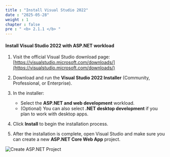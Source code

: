 ```yaml
---
title : "Install Visual Studio 2022"
date : "2025-05-28"
weight : 1
chapter : false
pre : " <b> 2.1.1 </b> "
---
```


#### Install Visual Studio 2022 with **ASP.NET workload**

1. Visit the official Visual Studio download page:  
   [https://visualstudio.microsoft.com/downloads/](https://visualstudio.microsoft.com/downloads/)

2. Download and run the **Visual Studio 2022 Installer** (Community, Professional, or Enterprise).

3. In the installer:
   + Select the **ASP.NET and web development** workload.
   + (Optional) You can also select **.NET desktop development** if you plan to work with desktop apps.


4. Click **Install** to begin the installation process.

5. After the installation is complete, open Visual Studio and make sure you can create a new **ASP.NET Core Web App** project.

![Create ASP.NET Project](/images/2.prerequisite/anh2.png)
